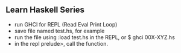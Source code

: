 ## Learn Haskell Series

- run GHCI for REPL (Read Eval Print Loop)
- save file named test.hs, for example
- run the file using :load test.hs in the REPL, or $ ghci 00X-XYZ.hs
- in the repl prelude>, call the function.
